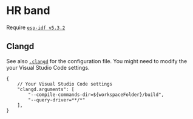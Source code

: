 # HR band

Require [`esp-idf v5.3.2`](https://github.com/espressif/esp-idf/tree/v5.3.2)

## Clangd

See also [`.clangd`](.clangd) for the configuration file. You might need to modify the your Visual Studio Code settings.

```jsonc
{
    // Your Visual Studio Code settings
    "clangd.arguments": [
        "--compile-commands-dir=${workspaceFolder}/build",
        "--query-driver=**/*"
    ],
}
```

